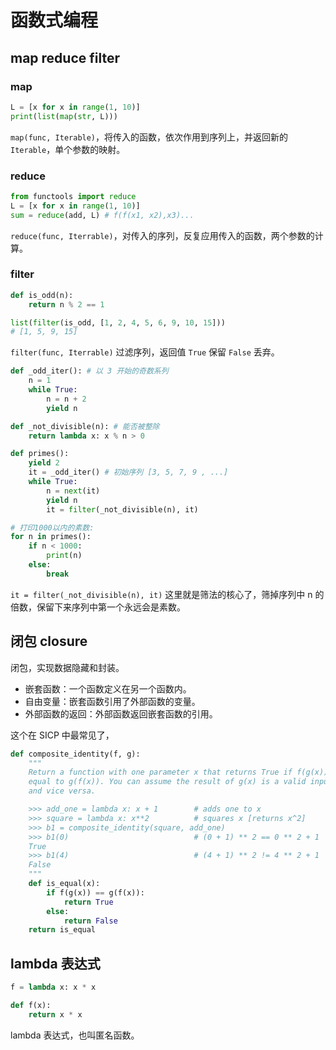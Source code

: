 # 函数式编程


## map reduce filter

### map

```py
L = [x for x in range(1, 10)]
print(list(map(str, L)))
```

`map(func, Iterable)`，将传入的函数，依次作用到序列上，并返回新的 `Iterable`，单个参数的映射。


### reduce

```py
from functools import reduce
L = [x for x in range(1, 10)]
sum = reduce(add, L) # f(f(x1, x2),x3)...
```

`reduce(func, Iterrable)`，对传入的序列，反复应用传入的函数，两个参数的计算。

### filter

```py
def is_odd(n):
    return n % 2 == 1

list(filter(is_odd, [1, 2, 4, 5, 6, 9, 10, 15]))
# [1, 5, 9, 15]
```

`filter(func, Iterrable)` 过滤序列，返回值 `True` 保留 `False` 丢弃。

```py
def _odd_iter(): # 以 3 开始的奇数系列
    n = 1
    while True:
        n = n + 2
        yield n

def _not_divisible(n): # 能否被整除
    return lambda x: x % n > 0

def primes():
    yield 2
    it = _odd_iter() # 初始序列 [3, 5, 7, 9 , ...]
    while True:
        n = next(it)
        yield n
        it = filter(_not_divisible(n), it)

# 打印1000以内的素数:
for n in primes():
    if n < 1000:
        print(n)
    else:
        break

```

`it = filter(_not_divisible(n), it)` 这里就是筛法的核心了，筛掉序列中 n 的倍数，保留下来序列中第一个永远会是素数。



## 闭包 closure

闭包，实现数据隐藏和封装。

- 嵌套函数：一个函数定义在另一个函数内。
- 自由变量：嵌套函数引用了外部函数的变量。
- 外部函数的返回：外部函数返回嵌套函数的引用。

这个在 SICP 中最常见了，

```py
def composite_identity(f, g):
    """
    Return a function with one parameter x that returns True if f(g(x)) is
    equal to g(f(x)). You can assume the result of g(x) is a valid input for f
    and vice versa.

    >>> add_one = lambda x: x + 1        # adds one to x
    >>> square = lambda x: x**2          # squares x [returns x^2]
    >>> b1 = composite_identity(square, add_one)
    >>> b1(0)                            # (0 + 1) ** 2 == 0 ** 2 + 1
    True
    >>> b1(4)                            # (4 + 1) ** 2 != 4 ** 2 + 1
    False
    """
    def is_equal(x):
        if f(g(x)) == g(f(x)):
            return True
        else:
            return False
    return is_equal
```

## lambda 表达式

```py
f = lambda x: x * x

def f(x):
    return x * x
```

lambda 表达式，也叫匿名函数。

